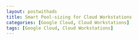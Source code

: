 ```yaml
---
layout: postwithads
title: Smart Pool-sizing for Cloud Workstations
categories: [Google Cloud, Cloud Workstations]
tags: [Google Cloud, Cloud Workstations]
---
```

